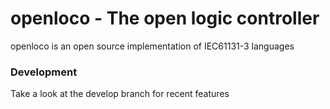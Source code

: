 # openloco - The open logic controller

openloco is an open source implementation of IEC61131-3 languages
 
### Development

Take a look at the develop branch for recent features
